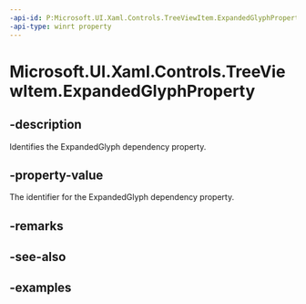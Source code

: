 ```yaml
---
-api-id: P:Microsoft.UI.Xaml.Controls.TreeViewItem.ExpandedGlyphProperty
-api-type: winrt property
---
```


<!-- Property syntax.
public DependencyProperty ExpandedGlyphProperty { get; }
-->

# Microsoft.UI.Xaml.Controls.TreeViewItem.ExpandedGlyphProperty

## -description

Identifies the ExpandedGlyph dependency property.

## -property-value

The identifier for the ExpandedGlyph dependency property.

## -remarks

## -see-also

## -examples


